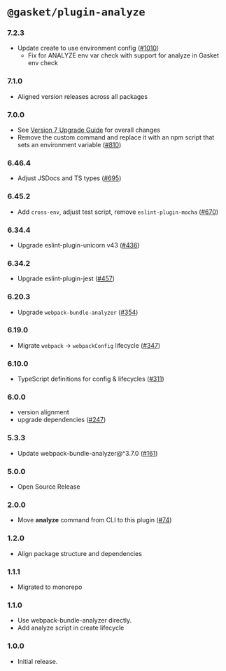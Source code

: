 # `@gasket/plugin-analyze`

### 7.2.3

- Update create to use environment config ([#1010])
  - Fix for ANALYZE env var check with support for analyze in Gasket env check

### 7.1.0

- Aligned version releases across all packages

### 7.0.0

- See [Version 7 Upgrade Guide] for overall changes
- Remove the custom command and replace it with an npm script that sets an environment variable ([#810])

### 6.46.4

- Adjust JSDocs and TS types ([#695])

### 6.45.2

- Add `cross-env`, adjust test script, remove `eslint-plugin-mocha` ([#670])

### 6.34.4

- Upgrade eslint-plugin-unicorn v43 ([#436])

### 6.34.2

- Upgrade eslint-plugin-jest ([#457])

### 6.20.3

- Upgrade `webpack-bundle-analyzer` ([#354])

### 6.19.0

- Migrate `webpack` -> `webpackConfig` lifecycle ([#347])

### 6.10.0

- TypeScript definitions for config & lifecycles ([#311])

### 6.0.0

- version alignment
- upgrade dependencies ([#247])

### 5.3.3

- Update webpack-bundle-analyzer@^3.7.0 ([#161])

### 5.0.0

- Open Source Release

### 2.0.0

- Move **analyze** command from CLI to this plugin ([#74])

### 1.2.0

- Align package structure and dependencies

### 1.1.1

- Migrated to monorepo

### 1.1.0

- Use webpack-bundle-analyzer directly.
- Add analyze script in create lifecycle

### 1.0.0

- Initial release.


[Version 7 Upgrade Guide]: /docs/upgrade-to-7.md
[#74]: https://github.com/godaddy/gasket/pull/74
[#161]: https://github.com/godaddy/gasket/pull/161
[#247]: https://github.com/godaddy/gasket/pull/247
[#311]: https://github.com/godaddy/gasket/pull/311
[#347]: https://github.com/godaddy/gasket/pull/347
[#354]: https://github.com/godaddy/gasket/pull/354
[#436]: https://github.com/godaddy/gasket/pull/436
[#457]: https://github.com/godaddy/gasket/pull/457
[#670]: https://github.com/godaddy/gasket/pull/670
[#695]: https://github.com/godaddy/gasket/pull/695
[#810]: https://github.com/godaddy/gasket/pull/810
[#1010]: https://github.com/godaddy/gasket/pull/1010
